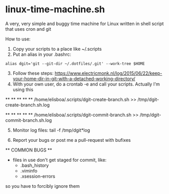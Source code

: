 # linux-time-machine.sh
A very, very simple and buggy time machine for Linux written in shell script that uses cron and git


How to use:

1. Copy your scripts to a place like ~/.scripts
2. Put an alias in your .bashrc:
```
alias dgit='git --git-dir ~/.dotfiles/.git' --work-tree $HOME
```
3. Follow these steps: https://www.electricmonk.nl/log/2015/06/22/keep-your-home-dir-in-git-with-a-detached-working-directory/
4. With your own user, do a crontab -e and call your scripts. Actually I'm using this

** ** ** ** ** /home/elisboa/.scripts/dgit-create-branch.sh >> /tmp/dgit-create-branch.sh.log

** ** ** ** ** /home/elisboa/.scripts/dgit-commit-branch.sh >> /tmp/dgit-commit-branch.sh.log

5. Monitor log files: tail -f /tmp/dgit*log

6. Report your bugs or post me a pull-request with bufixes

** COMMON BUGS **
- files in use don't get staged for commit, like:
  - .bash_history
  - .viminfo
  - .xsession-errors
  
so you have to forcibly ignore them 
